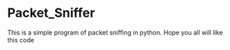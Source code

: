 # Packet_Sniffer
This is a simple program of packet sniffing in python. Hope you all will like this code
